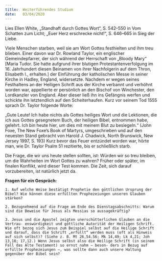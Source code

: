 ```yaml
---
title:  Weiterführendes Studium
date:   03/04/2020
---
```


Lies Ellen White, „Standhaft durch Gottes Wort“, S. 542–550 in Vom Schatten zum Licht; „Euer Herz erschrecke nicht!“, S. 646–665 in Sieg der Liebe.

Viele Menschen starben, weil sie am Wort Gottes festhielten und ihm treu blieben. Einer davon war Dr. Rowland Taylor, ein englischer Gemeindepfarrer, der sich während der Herrschaft von „Bloody Mary“ [Maria Tudor. Sie hatte aufgrund ihrer blutigen Protestantenverfolgung im 16. Jahrhundert diesen Beinamen von ihrer Nachfolgerin auf dem Thron, Elisabeth I., erhalten.] der Einführung der katholischen Messe in seiner Kirche in Hadley, England, widersetzte. Nachdem er wegen seines Festhaltens an der Heiligen Schrift aus der Kirche verbannt und verhöhnt worden war, appellierte er persönlich an den Bischof von Winchester, den Lordkanzler von England. Aber dieser ließ ihn ins Gefängnis werfen und schickte ihn letztendlich auf den Scheiterhaufen. Kurz vor seinem Tod 1555 sprach Dr. Taylor folgende Worte:

„Gute Leute! Ich habe nichts als Gottes heiliges Wort und die Lektionen, die ich aus Gottes gesegnetem Buch, der heiligen Bibel, entnommen habe, gelehrt. Ich bin heute hier, um dies mit meinem Blut zu besiegeln.“ (John Foxe, The New Foxe’s Book of Martyrs, umgeschrieben und auf den neuesten Stand gebracht von Harold J. Chadwick, North Brunswick, New Jersey 1997, S. 193) Kurz bevor das Feuer entzündet worden war, hörte man, wie Dr. Taylor Psalm 51 rezitierte, bis er schließlich starb.

Die Frage, die wir uns heute stellen sollten, ist: Würden wir so treu bleiben, um die Wahrheiten im Wort Gottes zu wahren? Früher oder später, im finalen Konflikt, wird dieser Test kommen. Die Zeit, sich darauf vorzubereiten, ist natürlich jetzt da.

**Fragen für ein Gespräch:**

`1. Auf welche Weise bestätigt Prophetie den göttlichen Ursprung der Bibel? Wie können diese erfüllten Prophezeiungen unseren Glauben stärken?`

`2. Bezugnehmend auf die Frage am Ende des Dienstagsabschnitts: Warum sind die Beweise für Jesus als Messias so aussagekräftig?`

`3. Jesus und die Apostel zeigten unerschütterlichen Glauben an die Vertrau- enswürdigkeit und göttliche Autorität der Heiligen Schrift. Wie oft bezog sich Jesus zum Beispiel selbst auf die Heilige Schrift und darauf, dass die Schrift „erfüllt“ werden muss (oft als Hinweis auf sich selbst)? (Siehe z. B. Mt 26,54.56; Mk 14,49; Lk 4,21; Joh 13,18; 17,12.) Wenn Jesus selbst also die Heilige Schrift (in seinem Fall das Alte Testament) so ernst nahm – beson- ders in Bezug auf erfüllte Prophezeiungen –, was sollte dann auch unsere Haltung gegenüber der Bibel sein?`
